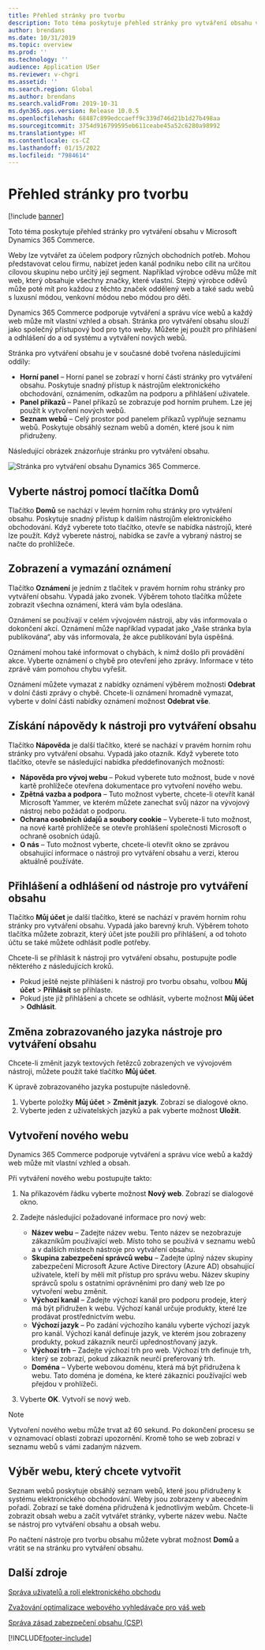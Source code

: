 ```yaml
---
title: Přehled stránky pro tvorbu
description: Toto téma poskytuje přehled stránky pro vytváření obsahu v Microsoft Dynamics 365 Commerce.
author: brendans
ms.date: 10/31/2019
ms.topic: overview
ms.prod: ''
ms.technology: ''
audience: Application USer
ms.reviewer: v-chgri
ms.assetid: ''
ms.search.region: Global
ms.author: brendans
ms.search.validFrom: 2019-10-31
ms.dyn365.ops.version: Release 10.0.5
ms.openlocfilehash: 68487c899edccaeff9c339d746d21b1d27b498aa
ms.sourcegitcommit: 3754d916799595eb611ceabe45a52c6280a98992
ms.translationtype: HT
ms.contentlocale: cs-CZ
ms.lasthandoff: 01/15/2022
ms.locfileid: "7984614"
---
```

# <a name="authoring-page-overview"></a>Přehled stránky pro tvorbu

  
 [!include [banner](includes/banner.md)]

Toto téma poskytuje přehled stránky pro vytváření obsahu v Microsoft Dynamics 365 Commerce.

Weby lze vytvářet za účelem podpory různých obchodních potřeb. Mohou představovat celou firmu, nabízet jeden kanál podniku nebo cílit na určitou cílovou skupinu nebo určitý její segment. Například výrobce oděvu může mít web, který obsahuje všechny značky, které vlastní. Stejný výrobce oděvů může poté mít pro každou z těchto značek oddělený web a také sadu webů s luxusní módou, venkovní módou nebo módou pro děti.

Dynamics 365 Commerce podporuje vytváření a správu více webů a každý web může mít vlastní vzhled a obsah. Stránka pro vytváření obsahu slouží jako společný přístupový bod pro tyto weby. Můžete jej použít pro přihlášení a odhlášení do a od systému a vytváření nových webů.

Stránka pro vytváření obsahu je v současné době tvořena následujícími oddíly:

- **Horní panel** – Horní panel se zobrazí v horní části stránky pro vytváření obsahu. Poskytuje snadný přístup k nástrojům elektronického obchodování, oznámením, odkazům na podporu a přihlášení uživatele.
- **Panel příkazů** – Panel příkazů se zobrazuje pod horním pruhem. Lze jej použít k vytvoření nových webů.
- **Seznam webů** – Celý prostor pod panelem příkazů vyplňuje seznamu webů. Poskytuje obsáhlý seznam webů a domén, které jsou k nim přidruženy.

Následující obrázek znázorňuje stránku pro vytváření obsahu.

![Stránka pro vytváření obsahu Dynamics 365 Commerce.](../commerce/media/authoring_tools_01.png)

## <a name="use-the-home-button-to-select-a-tool"></a>Vyberte nástroj pomocí tlačítka Domů

Tlačítko **Domů** se nachází v levém horním rohu stránky pro vytváření obsahu. Poskytuje snadný přístup k dalším nástrojům elektronického obchodování. Když vyberete toto tlačítko, otevře se nabídka nástrojů, které lze použít. Když vyberete nástroj, nabídka se zavře a vybraný nástroj se načte do prohlížeče.

## <a name="view-and-clear-notifications"></a>Zobrazení a vymazání oznámení

Tlačítko **Oznámení** je jedním z tlačítek v pravém horním rohu stránky pro vytváření obsahu. Vypadá jako zvonek. Výběrem tohoto tlačítka můžete zobrazit všechna oznámení, která vám byla odeslána.

Oznámení se používají v celém vývojovém nástroji, aby vás informovala o dokončení akcí. Oznámení může například vypadat jako „Vaše stránka byla publikována“, aby vás informovala, že akce publikování byla úspěšná.

Oznámení mohou také informovat o chybách, k nimž došlo při provádění akce. Vyberte oznámení o chybě pro otevření jeho zprávy. Informace v této zprávě vám pomohou chybu vyřešit.

Oznámení můžete vymazat z nabídky oznámení výběrem možnosti **Odebrat** v dolní části zprávy o chybě. Chcete-li oznámení hromadně vymazat, vyberte v dolní části nabídky oznámení možnost **Odebrat vše**.

## <a name="get-help-with-the-authoring-tool"></a>Získání nápovědy k nástroji pro vytváření obsahu

Tlačítko **Nápověda** je další tlačítko, které se nachází v pravém horním rohu stránky pro vytváření obsahu. Vypadá jako otazník. Když vyberete toto tlačítko, otevře se následující nabídka předdefinovaných možností:

- **Nápověda pro vývoj webu** – Pokud vyberete tuto možnost, bude v nové kartě prohlížeče otevřena dokumentace pro vytvoření nového webu.
- **Zpětná vazba a podpora** – Tuto možnost vyberte, chcete-li otevřít kanál Microsoft Yammer, ve kterém můžete zanechat svůj názor na vývojový nástroj nebo požádat o podporu.
- **Ochrana osobních údajů a soubory cookie** – Vyberete-li tuto možnost, na nové kartě prohlížeče se otevře prohlášení společnosti Microsoft o ochraně osobních údajů.
- **O nás** – Tuto možnost vyberte, chcete-li otevřít okno se zprávou obsahující informace o nástroji pro vytváření obsahu a verzi, kterou aktuálně používáte.

## <a name="sign-in-to-and-out-of-the-authoring-tool"></a>Přihlášení a odhlášení od nástroje pro vytváření obsahu

Tlačítko **Můj účet** je další tlačítko, které se nachází v pravém horním rohu stránky pro vytváření obsahu. Vypadá jako barevný kruh. Výběrem tohoto tlačítka můžete zobrazit, který účet jste použili pro přihlášení, a od tohoto účtu se také můžete odhlásit podle potřeby.

Chcete-li se přihlásit k nástroji pro vytváření obsahu, postupujte podle některého z následujících kroků.

- Pokud ještě nejste přihlášeni k nástroji pro tvorbu obsahu, volbou **Můj účet** \> **Přihlásit** se přihlaste.
- Pokud jste již přihlášeni a chcete se odhlásit, vyberte možnost **Můj účet** \> **Odhlásit**.

## <a name="change-the-display-language-of-the-authoring-tool"></a>Změna zobrazovaného jazyka nástroje pro vytváření obsahu

Chcete-li změnit jazyk textových řetězců zobrazených ve vývojovém nástroji, můžete použít také tlačítko **Můj účet**.

K úpravě zobrazovaného jazyka postupujte následovně.

1. Vyberte položky **Můj účet** \> **Změnit jazyk**. Zobrazí se dialogové okno.
1. Vyberte jeden z uživatelských jazyků a pak vyberte možnost **Uložit**.

## <a name="create-a-new-website"></a>Vytvoření nového webu

Dynamics 365 Commerce podporuje vytváření a správu více webů a každý web může mít vlastní vzhled a obsah.

Při vytváření nového webu postupujte takto:

1. Na příkazovém řádku vyberte možnost **Nový web**. Zobrazí se dialogové okno.
2. Zadejte následující požadované informace pro nový web:

    - **Název webu** – Zadejte název webu. Tento název se nezobrazuje zákazníkům používající web. Místo toho se používá v seznamu webů a v dalších místech nástroje pro vytváření obsahu.
    - **Skupina zabezpečení správců webu** – Zadejte úplný název skupiny zabezpečení Microsoft Azure Active Directory (Azure AD) obsahující uživatele, kteří by měli mít přístup pro správu webu. Název skupiny správců spolu s ostatními oprávněními pro daný web lze po vytvoření webu změnit.
    - **Výchozí kanál** – Zadejte výchozí kanál pro podporu prodeje, který má být přidružen k webu. Výchozí kanál určuje produkty, které lze prodávat prostřednictvím webu.
    - **Výchozí jazyk** – Po zadání výchozího kanálu vyberte výchozí jazyk pro kanál. Výchozí kanál definuje jazyk, ve kterém jsou zobrazeny produkty, pokud zákazník neurčí upřednostňovaný jazyk.
    - **Výchozí trh** – Zadejte výchozí trh pro web. Výchozí trh definuje trh, který se zobrazí, pokud zákazník neurčí preferovaný trh.
    - **Doména** – Vyberte webovou doménu, která má být přidružena k webu. Tato doména je doména, ke které zákazníci používající web přejdou v prohlížeči.

1. Vyberte **OK**. Vytvoří se nový web.

> [!NOTE]
> Vytvoření nového webu může trvat až 60 sekund. Po dokončení procesu se v oznamovací oblasti zobrazí upozornění. Kromě toho se web zobrazí v seznamu webů s vámi zadaným názvem.

## <a name="select-a-website-to-author"></a>Výběr webu, který chcete vytvořit

Seznam webů poskytuje obsáhlý seznam webů, které jsou přidruženy k systému elektronického obchodování. Weby jsou zobrazeny v abecedním pořadí. Zobrazí se také doména přidružená k jednotlivým webům. Chcete-li zobrazit obsah webu a začít vytvářet stránky, vyberte název webu. Načte se nástroj pro vytváření obsahu a obsah webu.

Po načtení nástroje pro tvorbu obsahu můžete vybrat možnost **Domů** a vrátit se na stránku pro vytváření obsahu.

## <a name="additional-resources"></a>Další zdroje

[Správa uživatelů a rolí elektronického obchodu](manage-ecommerce-users-roles.md)

[Zvažování optimalizace webového vyhledávače pro váš web](search-engine-optimization-considerations.md)

[Správa zásad zabezpečení obsahu (CSP)](manage-csp.md)


[!INCLUDE[footer-include](../includes/footer-banner.md)]
